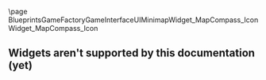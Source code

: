 \page BlueprintsGameFactoryGameInterfaceUIMinimapWidget_MapCompass_Icon Widget_MapCompass_Icon
## Widgets aren't supported by this documentation (yet)
